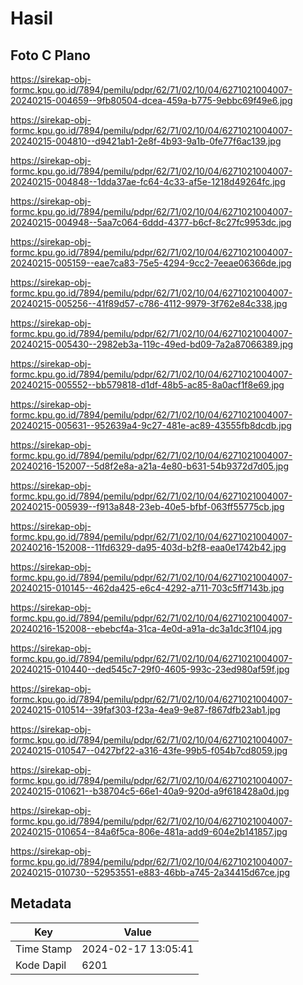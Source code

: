 # Hasil

## Foto C Plano

https://sirekap-obj-formc.kpu.go.id/7894/pemilu/pdpr/62/71/02/10/04/6271021004007-20240215-004659--9fb80504-dcea-459a-b775-9ebbc69f49e6.jpg

https://sirekap-obj-formc.kpu.go.id/7894/pemilu/pdpr/62/71/02/10/04/6271021004007-20240215-004810--d9421ab1-2e8f-4b93-9a1b-0fe77f6ac139.jpg

https://sirekap-obj-formc.kpu.go.id/7894/pemilu/pdpr/62/71/02/10/04/6271021004007-20240215-004848--1dda37ae-fc64-4c33-af5e-1218d49264fc.jpg

https://sirekap-obj-formc.kpu.go.id/7894/pemilu/pdpr/62/71/02/10/04/6271021004007-20240215-004948--5aa7c064-6ddd-4377-b6cf-8c27fc9953dc.jpg

https://sirekap-obj-formc.kpu.go.id/7894/pemilu/pdpr/62/71/02/10/04/6271021004007-20240215-005159--eae7ca83-75e5-4294-9cc2-7eeae06366de.jpg

https://sirekap-obj-formc.kpu.go.id/7894/pemilu/pdpr/62/71/02/10/04/6271021004007-20240215-005256--41f89d57-c786-4112-9979-3f762e84c338.jpg

https://sirekap-obj-formc.kpu.go.id/7894/pemilu/pdpr/62/71/02/10/04/6271021004007-20240215-005430--2982eb3a-119c-49ed-bd09-7a2a87066389.jpg

https://sirekap-obj-formc.kpu.go.id/7894/pemilu/pdpr/62/71/02/10/04/6271021004007-20240215-005552--bb579818-d1df-48b5-ac85-8a0acf1f8e69.jpg

https://sirekap-obj-formc.kpu.go.id/7894/pemilu/pdpr/62/71/02/10/04/6271021004007-20240215-005631--952639a4-9c27-481e-ac89-43555fb8dcdb.jpg

https://sirekap-obj-formc.kpu.go.id/7894/pemilu/pdpr/62/71/02/10/04/6271021004007-20240216-152007--5d8f2e8a-a21a-4e80-b631-54b9372d7d05.jpg

https://sirekap-obj-formc.kpu.go.id/7894/pemilu/pdpr/62/71/02/10/04/6271021004007-20240215-005939--f913a848-23eb-40e5-bfbf-063ff55775cb.jpg

https://sirekap-obj-formc.kpu.go.id/7894/pemilu/pdpr/62/71/02/10/04/6271021004007-20240216-152008--11fd6329-da95-403d-b2f8-eaa0e1742b42.jpg

https://sirekap-obj-formc.kpu.go.id/7894/pemilu/pdpr/62/71/02/10/04/6271021004007-20240215-010145--462da425-e6c4-4292-a711-703c5ff7143b.jpg

https://sirekap-obj-formc.kpu.go.id/7894/pemilu/pdpr/62/71/02/10/04/6271021004007-20240216-152008--ebebcf4a-31ca-4e0d-a91a-dc3a1dc3f104.jpg

https://sirekap-obj-formc.kpu.go.id/7894/pemilu/pdpr/62/71/02/10/04/6271021004007-20240215-010440--ded545c7-29f0-4605-993c-23ed980af59f.jpg

https://sirekap-obj-formc.kpu.go.id/7894/pemilu/pdpr/62/71/02/10/04/6271021004007-20240215-010514--39faf303-f23a-4ea9-9e87-f867dfb23ab1.jpg

https://sirekap-obj-formc.kpu.go.id/7894/pemilu/pdpr/62/71/02/10/04/6271021004007-20240215-010547--0427bf22-a316-43fe-99b5-f054b7cd8059.jpg

https://sirekap-obj-formc.kpu.go.id/7894/pemilu/pdpr/62/71/02/10/04/6271021004007-20240215-010621--b38704c5-66e1-40a9-920d-a9f618428a0d.jpg

https://sirekap-obj-formc.kpu.go.id/7894/pemilu/pdpr/62/71/02/10/04/6271021004007-20240215-010654--84a6f5ca-806e-481a-add9-604e2b141857.jpg

https://sirekap-obj-formc.kpu.go.id/7894/pemilu/pdpr/62/71/02/10/04/6271021004007-20240215-010730--52953551-e883-46bb-a745-2a34415d67ce.jpg


## Metadata

| Key        | Value               |
| ---------- | ------------------- |
| Time Stamp | 2024-02-17 13:05:41 |
| Kode Dapil | 6201                |



